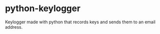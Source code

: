 # python-keylogger
Keylogger made with python that records keys and sends them to an email address.
